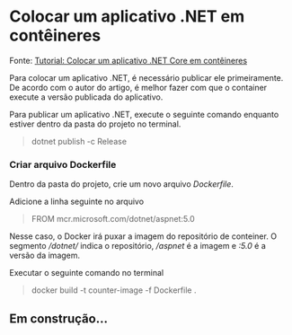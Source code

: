 # Colocar um aplicativo .NET em contêineres

Fonte: [Tutorial: Colocar um aplicativo .NET Core em contêineres](https://docs.microsoft.com/pt-br/dotnet/core/docker/build-container?tabs=windows)

Para colocar um aplicativo .NET, é necessário publicar ele primeiramente. De acordo com o autor do artigo, é melhor fazer com que o container execute a versão publicada do aplicativo.

Para publicar um aplicativo .NET, execute o seguinte comando enquanto estiver dentro da pasta do projeto no terminal.

>dotnet publish -c Release

### Criar arquivo Dockerfile

Dentro da pasta do projeto, crie um novo arquivo *Dockerfile*.

Adicione a linha seguinte no arquivo

> FROM mcr.microsoft.com/dotnet/aspnet:5.0

Nesse caso, o Docker irá puxar a imagem do repositório de conteiner. 
O segmento */dotnet/* indica o repositório, */aspnet* é a imagem e *:5.0* é a versão da imagem.

Executar o seguinte comando no terminal

> docker build -t counter-image -f Dockerfile .


## Em construção...
